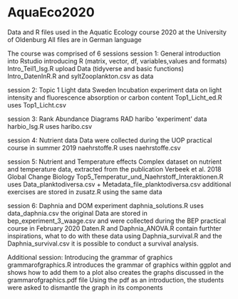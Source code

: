 # AquaEco2020
Data and R files used in the Aquatic Ecology course 2020 at the University of Oldenburg
All files are in German language

The course was comprised of 6 sessions
session 1: General introduction into Rstudio
           introducing R (matrix, vector, df, variables,values and formats) Intro_Teil1_lsg.R
           upload Data (tidyverse and basic functions) Intro_DatenInR.R and syltZooplankton.csv as data

session 2: Topic 1 Light data 
           Sweden Incubation experiment data on light intensity and fluorescence absorption or carbon content 
           Top1_Licht_ed.R uses Top1_Licht.csv

session 3: Rank Abundance Diagrams RAD
           haribo 'experiment' data 
           harbio_lsg.R uses haribo.csv
           
session 4: Nutrient data
           Data were collected during the UOP practical course in summer 2019
           naehrstoffe.R uses naehrstoffe.csv
           
session 5: Nutrient and Temperature effects 
           Complex dataset on nutrient and temperature data, extracted from the publication Verbeek et al. 2018 Global Change Biology
           Top5_Temperatur_und_Naehrstoff_Interaktionen.R uses Data_planktodiversa.csv +  Metadata_file_planktodiversa.csv 
           additional exercises are stored in zusatz.R using the same data

session 6: Daphnia and DOM experiment
           daphnia_solutions.R uses data_daphnia.csv 
           the original Data are stored in bep_experiment_3_waage.csv and were collected during the BEP practical course in February 2020
           Daten.R and Daphnia_ANOVA.R contain furthter inspirations, what to do with these data
           using Daphnia_survival.R and the Daphnia_survival.csv it is possible to conduct a survival analysis.
           
Additional session: Introducing the grammar of graphics 
                    grammarofgraphics.R introduces the grammar of graphics within ggplot and shows how to add them to a plot
                    also creates the graphs discussed in the grammarofgraphics.pdf file 
                    Using the pdf as an introduction, the students were asked to dismantle the graph in its components 
